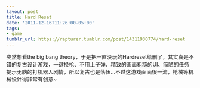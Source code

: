 ```yaml
---
layout: post
title: Hard Reset
date: '2011-12-16T11:26:00-05:00'
tags:
- game
tumblr_url: https://rapturer.tumblr.com/post/14311930774/hard-reset
---
```

突然想看the big bang theory，于是把一直没玩的Hardreset给删了，其实真是不错的复古设计游戏，一键换枪、不用上子弹、精致的画面粗糙的UI、简陋的任务提示无脑的打机器人剧情，所以复古也是落伍…不过这游戏画面很一流，枪械等机械设计得非常有创意~

